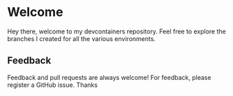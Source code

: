 # Welcome

Hey there, welcome to my devcontainers repository. Feel free to explore the branches I created for all the various environments.

## Feedback

Feedback and pull requests are always welcome! For feedback, please register a GitHub issue. Thanks
